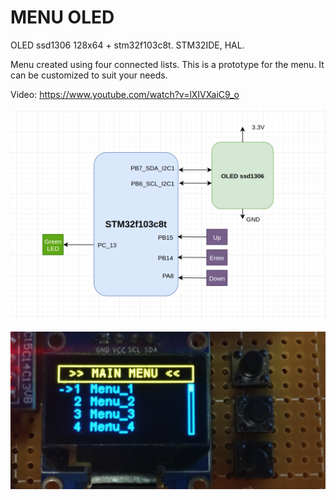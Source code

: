 # MENU OLED
OLED ssd1306 128х64 + stm32f103c8t. STM32IDE, HAL.

Menu created using four connected lists. This is a prototype for the menu. It can be customized to suit your needs. 

Video: https://www.youtube.com/watch?v=lXIVXaiC9_o

![alt text](https://github.com/OlegDemk/MENU_OLED/blob/main/diagram_picture.png)

![alt text](https://github.com/OlegDemk/MENU_OLED/blob/main/photo_1.jpg)


